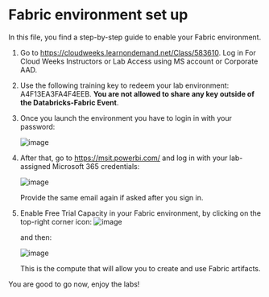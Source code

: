 # **Fabric environment set up**

In this file, you find a step-by-step guide to enable your Fabric environment.


1. Go to https://cloudweeks.learnondemand.net/Class/583610. Log in For Cloud Weeks Instructors or Lab Access using MS account or Corporate AAD.


2.  Use the following training key to redeem your lab environment: A4F13EA3FA4F4EEB. **You are not allowed to share any key outside of the Databricks-Fabric Event**.

3. Once you launch the environment you have to login in with your password:
   
   ![image](https://github.com/FrancescoCortella/labsforpartners-microsoftfabric/assets/135111177/dd000b08-b929-4440-a75b-93acc032d877)


4. After that, go to https://msit.powerbi.com/ and log in with your lab-assigned Microsoft 365 credentials:
   
   ![image](https://github.com/FrancescoCortella/labsforpartners-microsoftfabric/assets/135111177/c8e2259d-9223-41b2-9c6c-ff1cb77dbb47)
   
   Provide the same email again if asked after you sign in.


6.	Enable Free Trial Capacity in your Fabric environment, by clicking on the top-right corner icon:
   ![image](https://github.com/FrancescoCortella/labsforpartners-microsoftfabric/assets/135111177/cecf091a-1a36-4615-b443-2cbe6143617a)

  	and then:

  	![image](https://github.com/FrancescoCortella/labsforpartners-microsoftfabric/assets/135111177/05afc426-3b3e-41df-81f8-fdec31797be5)

  	This is the compute that will allow you to create and use Fabric artifacts.

  

You are good to go now, enjoy the labs!

